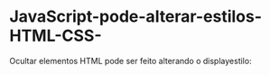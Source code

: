 ﻿# JavaScript-pode-alterar-estilos-HTML-CSS-
Ocultar elementos HTML pode ser feito alterando o displayestilo:
